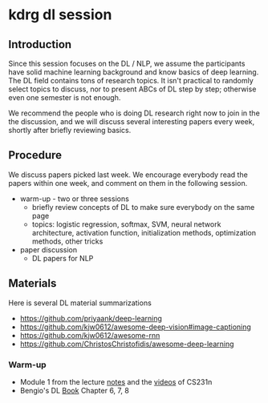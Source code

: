 # kdrg dl session

## Introduction
Since this session focuses on the DL / NLP, we assume the participants have solid machine learning background and know basics of deep learning.
The DL field contains tons of research topics. It isn't practical to randomly select topics to discuss, nor to present ABCs of DL step by step; otherwise even one semester is not enough. 

We recommend the people who is doing DL research right now to join in the the discussion, and we will discuss several interesting papers every week, shortly after briefly reviewing basics.

## Procedure
We discuss papers picked last week. We encourage everybody read the papers within one week, and comment on them in the following session. 
* warm-up - two or three sessions
  * briefly review concepts of DL to make sure everybody on the same page
  * topics: logistic regression, softmax, SVM, neural network architecture, activation function, initialization methods, optimization methods, other tricks 
* paper discussion
  * DL papers for NLP

## Materials
Here is several DL material summarizations
* https://github.com/priyaank/deep-learning
* https://github.com/kjw0612/awesome-deep-vision#image-captioning
* https://github.com/kjw0612/awesome-rnn
* https://github.com/ChristosChristofidis/awesome-deep-learning

### Warm-up
* Module 1 from the lecture [notes](http://cs231n.github.io) and the [videos](http://cs231n.stanford.edu/syllabus.html) of CS231n
* Bengio's DL [Book](http://www.deeplearningbook.org) Chapter 6, 7, 8 
